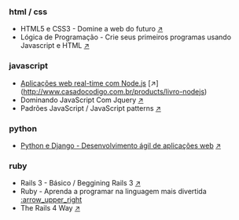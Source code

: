 ### html / css
   - HTML5 e CSS3 - Domine a web do futuro [:arrow_upper_right:](http://www.casadocodigo.com.br/products/livro-html-css)
   - Lógica de Programação - Crie seus primeiros programas usando Javascript e HTML [:arrow_upper_right:](http://www.casadocodigo.com.br/products/livro-programacao)

### javascript

   - [Aplicações web real-time com Node.js](AplicacoesWebRealTimeComNodeJs/) [:arrow_upper_right:] (http://www.casadocodigo.com.br/products/livro-nodejs)
   - Dominando JavaScript Com Jquery [:arrow_upper_right:](http://www.casadocodigo.com.br/products/livro-javascript-jquery)
   - Padrões JavaScript / JavaScript patterns [:arrow_upper_right:](http://novatec.com.br/livros/padroesjavascript/)

### python
   - [Python e Django - Desenvolvimento ágil de aplicações web](PythoneDjangoDesenvolvimentoAgilDeAplicacoesWeb/) [:arrow_upper_right:](http://novatec.com.br/livros/pythonedjango/)

### ruby 
   - Rails 3 - Básico / Beggining Rails 3 [:arrow_upper_right:](http://novatec.com.br/livros/rails3basico/)
   - Ruby - Aprenda a programar na linguagem mais divertida [:arrow_upper_right](http://www.casadocodigo.com.br/products/livro-ruby)
   - The Rails 4 Way [:arrow_upper_right:](http://leanpub.com/tr4w)
